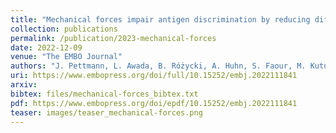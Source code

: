 ```yaml
---
title: "Mechanical forces impair antigen discrimination by reducing differences in T-cell receptor/peptide–MHC off-rates"
collection: publications
permalink: /publication/2023-mechanical-forces
date: 2022-12-09
venue: "The EMBO Journal"
authors: "J. Pettmann, L. Awada, B. Różycki, A. Huhn, S. Faour, M. Kutuzov, L. Limozin, T. Weikl, A. Merwe, P. Robert, O. Dushek"
uri: https://www.embopress.org/doi/full/10.15252/embj.2022111841
arxiv: 
bibtex: files/mechanical-forces_bibtex.txt
pdf: https://www.embopress.org/doi/epdf/10.15252/embj.2022111841
teaser: images/teaser_mechanical-forces.png
---
```


